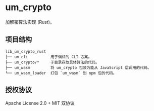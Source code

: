# um_crypto

加解密算法实现 (Rust)。

## 项目结构

```text
lib_um_crypto_rust
├── um_cli          用于调试的 CLI 方案。
├── um_crypto/*     子目录存放具体算法的代码。
├── um_wasm         将 um_crypto 包装为能从 JavaScript 层调用的代码。
└── um_wasm_loader  打包 `um_wasm` 到 npm 包的代码。
```

## 授权协议

Apache License 2.0 + MIT 双协议
